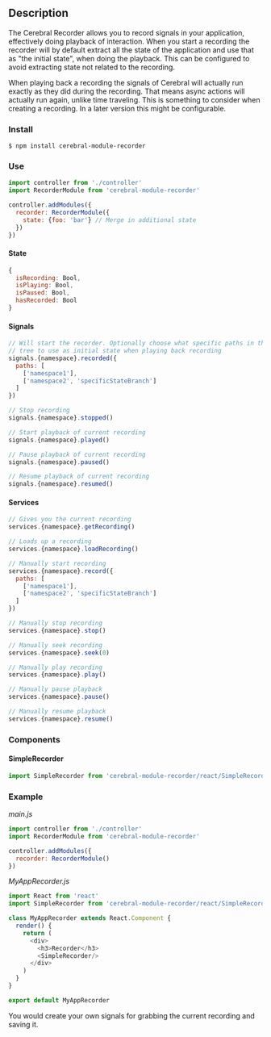 ## Description
The Cerebral Recorder allows you to record signals in your application, effectively doing playback of interaction. When you start a recording the recorder will by default extract all the state of the application and use that as "the initial state", when doing the playback. This can be configured to avoid extracting state not related to the recording.

When playing back a recording the signals of Cerebral will actually run exactly as they did during the recording. That means async actions will actually run again, unlike time traveling. This is something to consider when creating a recording. In a later version this might be configurable.

### Install
`$ npm install cerebral-module-recorder`

### Use
```javascript
import controller from './controller'
import RecorderModule from 'cerebral-module-recorder'

controller.addModules({
  recorder: RecorderModule({
    state: {foo: 'bar'} // Merge in additional state
  })
})
```

#### State
```javascript
{
  isRecording: Bool,
  isPlaying: Bool,
  isPaused: Bool,
  hasRecorded: Bool
}
```

#### Signals
```javascript
// Will start the recorder. Optionally choose what specific paths in the state
// tree to use as initial state when playing back recording
signals.{namespace}.recorded({
  paths: [
    ['namespace1'],
    ['namespace2', 'specificStateBranch']
  ]
})

// Stop recording
signals.{namespace}.stopped()

// Start playback of current recording
signals.{namespace}.played()

// Pause playback of current recording
signals.{namespace}.paused()

// Resume playback of current recording
signals.{namespace}.resumed()
```

#### Services

```javascript
// Gives you the current recording
services.{namespace}.getRecording()

// Loads up a recording
services.{namespace}.loadRecording()

// Manually start recording
services.{namespace}.record({
  paths: [
    ['namespace1'],
    ['namespace2', 'specificStateBranch']
  ]
})

// Manually stop recording
services.{namespace}.stop()

// Manually seek recording
services.{namespace}.seek(0)

// Manually play recording
services.{namespace}.play()

// Manually pause playback
services.{namespace}.pause()

// Manually resume playback
services.{namespace}.resume()
```

### Components

#### SimpleRecorder
```javascript
import SimpleRecorder from 'cerebral-module-recorder/react/SimpleRecorder'
```

### Example

*main.js*
```javascript
import controller from './controller'
import RecorderModule from 'cerebral-module-recorder'

controller.addModules({
  recorder: RecorderModule()
})
```

*MyAppRecorder.js*
```javascript
import React from 'react'
import SimpleRecorder from 'cerebral-module-recorder/react/SimpleRecorder'

class MyAppRecorder extends React.Component {
  render() {
    return (
      <div>
        <h3>Recorder</h3>
        <SimpleRecorder/>
      </div>
    )
  }
}

export default MyAppRecorder
```

You would create your own signals for grabbing the current recording and saving it.
